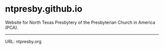 # ntpresby.github.io

Website for North Texas Presbytery of the Presbyterian Church in America (PCA).

---

URL: ntpresby.org
